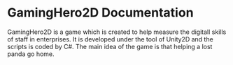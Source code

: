 # GamingHero2D Documentation
GamingHero2D is a game which is created to help measure the digitall skills of staff in enterprises. 
It is developed under the tool of Unity2D and the scripts is coded by C#.
The main idea of the game is that helping a lost panda go home.
